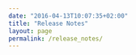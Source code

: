 ```yaml
---
date: "2016-04-13T10:07:35+02:00"
title: "Release Notes"
layout: page
permalink: /release_notes/
---
```

